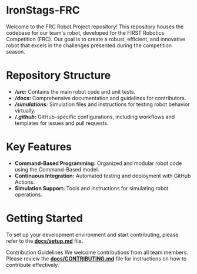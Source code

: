 # IronStags-FRC
Welcome to the FRC Robot Project repository! This repository houses the codebase for our team's robot, developed for the FIRST Robotics Competition (FRC). Our goal is to create a robust, efficient, and innovative robot that excels in the challenges presented during the competition season.

# Repository Structure
* _**/src:**_ Contains the main robot code and unit tests.
* _**/docs:**_ Comprehensive documentation and guidelines for contributors.
* _**/simulations:**_ Simulation files and instructions for testing robot behavior virtually.
* _**/.github:**_ GitHub-specific configurations, including workflows and templates for issues and pull requests.

# Key Features
* **Command-Based Programming:** Organized and modular robot code using the Command-Based model.
* **Continuous Integration:** Automated testing and deployment with GitHub Actions.
* **Simulation Support:** Tools and instructions for simulating robot operations.

# Getting Started
To set up your development environment and start contributing, please refer to the [**docs/setup.md**](url) file.

Contribution Guidelines
We welcome contributions from all team members. Please review the [**docs/CONTRIBUTING.md**](url) file for instructions on how to contribute effectively.
